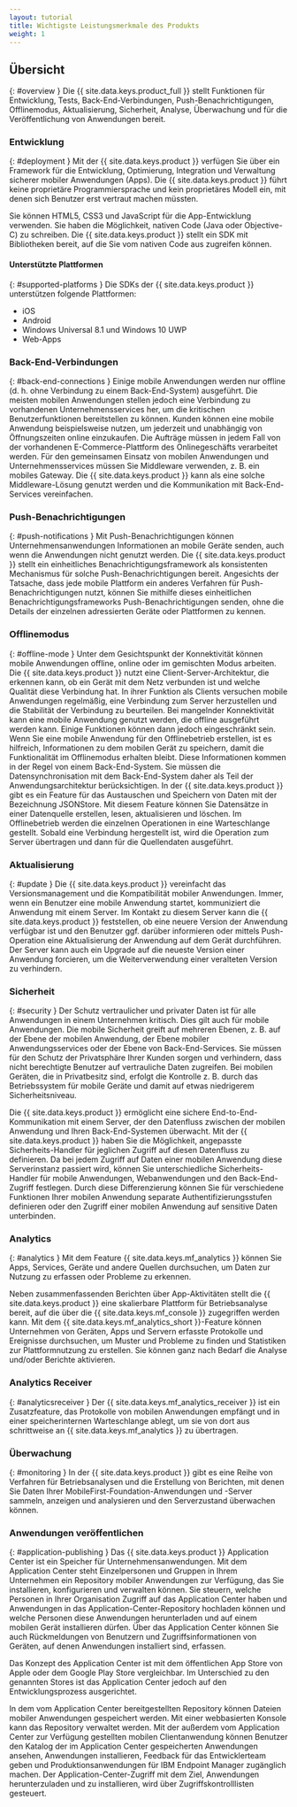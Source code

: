 ```yaml
---
layout: tutorial
title: Wichtigste Leistungsmerkmale des Produkts
weight: 1
---
```

<!-- NLS_CHARSET=UTF-8 -->
## Übersicht
{: #overview }
Die {{ site.data.keys.product_full }}
stellt Funktionen für Entwicklung, Tests,
Back-End-Verbindungen, Push-Benachrichtigungen, Offlinemodus, Aktualisierung, Sicherheit, Analyse, Überwachung und für die Veröffentlichung von Anwendungen
bereit.

### Entwicklung
{: #deployment }
Mit der {{ site.data.keys.product }}
verfügen Sie über ein Framework
für die Entwicklung, Optimierung, Integration und Verwaltung sicherer mobiler Anwendungen (Apps). Die {{ site.data.keys.product }}
führt keine
proprietäre Programmiersprache und kein proprietäres Modell ein, mit denen sich Benutzer erst vertraut machen müssten. 

Sie können HTML5, CSS3 und JavaScript für die App-Entwicklung verwenden.
Sie haben die Möglichkeit,
nativen Code
(Java oder Objective-C) zu schreiben. Die
{{ site.data.keys.product }}
stellt ein SDK mit Bibliotheken bereit, auf die Sie vom nativen Code aus
zugreifen können.

#### Unterstützte Plattformen
{: #supported-platforms }
Die SDKs der {{ site.data.keys.product }} unterstützen folgende Plattformen: 

* iOS
* Android
* Windows Universal 8.1 und Windows 10 UWP
* Web-Apps

### Back-End-Verbindungen
{: #back-end-connections }
Einige mobile Anwendungen werden nur offline (d. h. ohne Verbindung zu einem Back-End-System) ausgeführt.
Die meisten mobilen Anwendungen stellen jedoch eine Verbindung zu vorhandenen Unternehmensservices her, um die kritischen Benutzerfunktionen bereitstellen
zu können. Kunden können eine mobile Anwendung beispielsweise nutzen, um jederzeit und unabhängig von Öffnungszeiten online einzukaufen. Die Aufträge müssen in jedem Fall von der vorhandenen
E-Commerce-Plattform des Onlinegeschäfts verarbeitet werden. Für den gemeinsamen Einsatz von mobilen Anwendungen und Unternehmensservices
müssen Sie Middleware verwenden, z. B. ein mobiles Gateway. Die
{{ site.data.keys.product }}
kann als eine solche
Middleware-Lösung genutzt werden und die Kommunikation mit Back-End-Services vereinfachen.

### Push-Benachrichtigungen
{: #push-notifications }
Mit Push-Benachrichtigungen können Unternehmensanwendungen Informationen an mobile Geräte senden, auch wenn die
Anwendungen nicht genutzt werden. Die
{{ site.data.keys.product }}
stellt ein einheitliches
Benachrichtigungsframework als konsistenten Mechanismus für solche Push-Benachrichtigungen bereit. Angesichts der Tatsache, dass jede mobile Plattform ein anderes
Verfahren für Push-Benachrichtigungen nutzt, können Sie mithilfe dieses einheitlichen Benachrichtigungsframeworks
Push-Benachrichtigungen senden, ohne die Details der einzelnen adressierten Geräte oder Plattformen zu kennen.

### Offlinemodus
{: #offline-mode }
Unter dem Gesichtspunkt der Konnektivität können mobile Anwendungen offline, online oder im gemischten Modus
arbeiten. Die
{{ site.data.keys.product }} nutzt eine Client-Server-Architektur, die
erkennen kann, ob ein Gerät mit dem Netz verbunden ist und welche Qualität diese Verbindung hat. In ihrer Funktion als Clients versuchen
mobile Anwendungen
regelmäßig, eine Verbindung zum Server herzustellen und die Stabilität der Verbindung zu beurteilen. Bei mangelnder Konnektivität kann eine mobile Anwendung genutzt werden,
die offline ausgeführt werden kann. Einige Funktionen können dann jedoch eingeschränkt sein. Wenn Sie eine mobile Anwendung für den Offlinebetrieb erstellen, ist es hilfreich, Informationen zu dem mobilen Gerät
zu speichern, damit die Funktionalität im Offlinemodus erhalten bleibt. Diese Informationen kommen in der Regel von einem Back-End-System.
Sie müssen die Datensynchronisation mit dem Back-End-System daher als Teil der Anwendungsarchitektur berücksichtigen. In der
{{ site.data.keys.product }} gibt es ein Feature für
das Austauschen und Speichern von Daten
mit der Bezeichnung
JSONStore.
Mit diesem
Feature können Sie Datensätze in einer Datenquelle erstellen, lesen, aktualisieren und löschen. Im Offlinebetrieb werden die einzelnen Operationen
in eine Warteschlange gestellt.
Sobald eine Verbindung hergestellt ist, wird die Operation zum Server übertragen und dann für die Quellendaten ausgeführt.

### Aktualisierung
{: #update }
Die {{ site.data.keys.product }} vereinfacht das Versionsmanagement und die Kompatibilität
mobiler Anwendungen. Immer, wenn ein Benutzer eine mobile Anwendung startet, kommuniziert die Anwendung mit einem Server. Im Kontakt zu diesem Server kann die {{ site.data.keys.product }} feststellen, ob eine neuere
Version der Anwendung verfügbar ist und den Benutzer ggf. darüber informieren oder mittels Push-Operation eine Aktualisierung der Anwendung auf dem Gerät
durchführen.
Der Server kann auch ein Upgrade auf die neueste Version einer Anwendung forcieren, um die Weiterverwendung einer veralteten
Version zu verhindern.

### Sicherheit
{: #security }
Der Schutz vertraulicher und privater Daten ist für alle Anwendungen in einem Unternehmen kritisch. Dies gilt
auch für mobile Anwendungen. Die mobile Sicherheit greift auf mehreren Ebenen, z. B. auf der Ebene der mobilen Anwendung, der Ebene mobiler Anwendungsservices oder
der Ebene von Back-End-Services. Sie müssen für den Schutz der Privatsphäre Ihrer Kunden sorgen und verhindern, dass nicht berechtigte Benutzer
auf vertrauliche Daten zugreifen. Bei mobilen Geräten, die in Privatbesitz sind, erfolgt die Kontrolle z. B. durch das Betriebssystem für mobile Geräte und
damit auf etwas niedrigerem Sicherheitsniveau.

Die
{{ site.data.keys.product }} ermöglicht eine
sichere End-to-End-Kommunikation mit einem Server, der den Datenfluss zwischen der mobilen Anwendung und Ihren Back-End-Systemen überwacht. Mit der
{{ site.data.keys.product }} haben Sie die Möglichkeit,
angepasste Sicherheits-Handler für jeglichen Zugriff auf diesen Datenfluss zu definieren. Da bei jedem Zugriff auf Daten einer mobilen Anwendung diese Serverinstanz passiert wird, können Sie unterschiedliche Sicherheits-Handler für mobile Anwendungen, Webanwendungen
und den Back-End-Zugriff festlegen.
Durch diese Differenzierung können Sie für verschiedene Funktionen Ihrer mobilen Anwendung separate Authentifizierungsstufen
definieren oder den Zugriff einer mobilen Anwendung auf sensitive Daten unterbinden.

### Analytics
{: #analytics }
Mit dem Feature {{ site.data.keys.mf_analytics }} können Sie Apps, Services, Geräte und andere Quellen durchsuchen, um Daten zur Nutzung
zu erfassen oder Probleme zu erkennen.

Neben zusammenfassenden Berichten über App-Aktivitäten stellt
die {{ site.data.keys.product }} eine skalierbare Plattform für Betriebsanalyse bereit, auf die
über die {{ site.data.keys.mf_console }} zugegriffen werden kann.
Mit dem {{ site.data.keys.mf_analytics_short }}-Feature können Unternehmen
von Geräten, Apps und Servern erfasste Protokolle und Ereignisse durchsuchen, um Muster und Probleme zu finden und Statistiken zur Plattformnutzung
zu erstellen. Sie können ganz nach Bedarf die Analyse und/oder Berichte aktivieren.

### Analytics Receiver
{: #analyticsreceiver }
Der {{ site.data.keys.mf_analytics_receiver }} ist ein Zusatzfeature, das Protokolle von mobilen Anwendungen empfängt und in einer speicherinternen Warteschlange ablegt, um sie von dort aus schrittweise an {{ site.data.keys.mf_analytics }} zu übertragen. 

### Überwachung
{: #monitoring }
In der {{ site.data.keys.product }} gibt es eine Reihe
von Verfahren für Betriebsanalysen und die Erstellung von Berichten, mit denen Sie Daten
Ihrer
MobileFirst-Foundation-Anwendungen und -Server sammeln, anzeigen und analysieren und den Serverzustand
überwachen können. 

### Anwendungen veröffentlichen
{: #application-publishing }
Das {{ site.data.keys.product }} Application Center
ist ein Speicher für Unternehmensanwendungen. Mit dem Application Center
steht Einzelpersonen und Gruppen in Ihrem Unternehmen ein Repository mobiler Anwendungen zur Verfügung, das Sie installieren, konfigurieren und verwalten
können. Sie steuern, welche Personen in Ihrer Organisation Zugriff auf das Application
Center haben und Anwendungen in das Application-Center-Repository hochladen können und
welche Personen diese Anwendungen herunterladen und auf einem mobilen Gerät installieren dürfen.
Über das Application Center können Sie auch Rückmeldungen von
Benutzern und Zugriffsinformationen von Geräten, auf denen Anwendungen installiert sind, erfassen.

Das Konzept des Application Center ist mit dem öffentlichen
App Store von Apple oder dem Google Play Store vergleichbar. Im Unterschied zu den genannten Stores ist das Application Center jedoch
auf den Entwicklungsprozess ausgerichtet. 

In dem vom Application Center bereitgestellten Repository können Dateien mobiler Anwendungen gespeichert werden.
Mit einer webbasierten Konsole kann das Repository verwaltet werden. Mit der außerdem vom Application Center zur Verfügung gestellten mobilen Clientanwendung
können Benutzer den Katalog der im Application Center gespeicherten Anwendungen ansehen, Anwendungen installieren, Feedback für das Entwicklerteam geben und
Produktionsanwendungen für IBM Endpoint Manager zugänglich machen. Der
Application-Center-Zugriff mit dem Ziel, Anwendungen herunterzuladen und zu installieren, wird über Zugriffskontrolllisten gesteuert.
